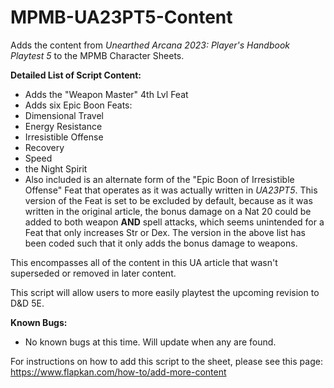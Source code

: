 # MPMB-UA23PT5-Content
Adds the content from *Unearthed Arcana 2023: Player's Handbook Playtest 5* to the MPMB Character Sheets.

**Detailed List of Script Content:**
- Adds the "Weapon Master" 4th Lvl Feat
- Adds six Epic Boon Feats:
 - Dimensional Travel
 - Energy Resistance
 - Irresistible Offense
 - Recovery
 - Speed
 - the Night Spirit
- Also included is an alternate form of the "Epic Boon of Irresistible Offense" Feat that operates as it was actually written in *UA23PT5*. This version of the Feat is set to be excluded by default, because as it was written in the original article, the bonus damage on a Nat 20 could be added to both weapon **AND** spell attacks, which seems unintended for a Feat that only increases Str or Dex. The version in the above list has been coded such that it only adds the bonus damage to weapons.

This encompasses all of the content in this UA article that wasn't superseded or removed in later content.

This script will allow users to more easily playtest the upcoming revision to D&D 5E.

**Known Bugs:**
- No known bugs at this time. Will update when any are found.

For instructions on how to add this script to the sheet, please see this page: https://www.flapkan.com/how-to/add-more-content
